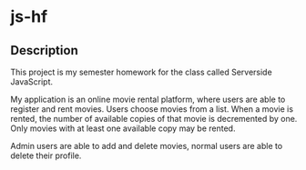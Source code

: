 # js-hf

## Description

This project is my semester homework for the class called Serverside JavaScript.

My application is an online movie rental platform, where users are able to register and rent movies.
Users choose movies from a list. When a movie is rented, the number of available copies of that movie
is decremented by one. Only movies with at least one available copy may be rented.

Admin users are able to add and delete movies, normal users are able to delete their profile.

